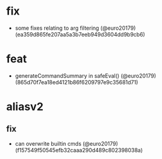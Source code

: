 # fix

* some fixes relating to arg filtering (@euro20179) (ea359d865fe207aa5a3b7eeb949d3604dd9b9cb6)


# feat

* generateCommandSummary in safeEval() (@euro20179) (865d70f7ea18ed4121b86f6209797e9c35681d71)


# aliasv2

## fix

* can overwrite builtin cmds (@euro20179) (f157549f50545efb32caaa290d489c802398038a)


